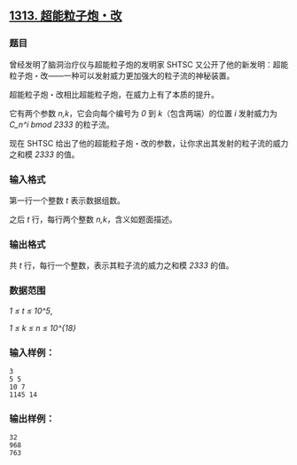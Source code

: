 ## [1313. 超能粒子炮・改](https://www.acwing.com/problem/content/1315/)

### 题目

曾经发明了脑洞治疗仪与超能粒子炮的发明家 SHTSC 又公开了他的新发明：超能粒子炮・改——一种可以发射威力更加强大的粒子流的神秘装置。

超能粒子炮・改相比超能粒子炮，在威力上有了本质的提升。

它有两个参数 *n,k*，它会向每个编号为 *0* 到 *k*（包含两端）的位置 *i* 发射威力为 *C_n^i bmod 2333* 的粒子流。

现在 SHTSC 给出了他的超能粒子炮・改的参数，让你求出其发射的粒子流的威力之和模 *2333* 的值。

### 输入格式

第一行一个整数 *t* 表示数据组数。

之后 *t* 行，每行两个整数 *n,k*，含义如题面描述。

### 输出格式

共 *t* 行，每行一个整数，表示其粒子流的威力之和模 *2333* 的值。

### 数据范围

*1 ≤ t ≤ 10^5*,

*1 ≤ k ≤ n ≤ 10^{18}*

### 输入样例：

```
3
5 5
10 7
1145 14
```

### 输出样例：

```
32
968
763
```
